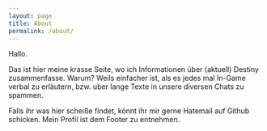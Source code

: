 ```yaml
---
layout: page
title: About
permalink: /about/
---
```


Hallo.

Das ist hier meine krasse Seite, wo ich Informationen über (aktuell) Destiny zusammenfasse.
Warum? Weils einfacher ist, als es jedes mal In-Game verbal zu erläutern, bzw. uber lange Texte in unsere diversen Chats zu spammen.

Falls ihr was hier scheiße findet, könnt ihr mir gerne Hatemail auf Github schicken. Mein Profil ist dem Footer zu entnehmen.

